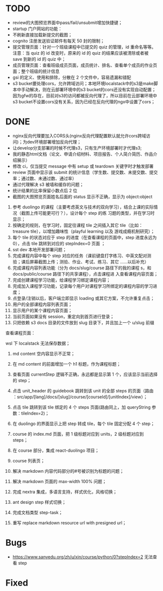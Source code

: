 # TODO

- review的大图预览界面中pass/fail/unsubmit增加快捷键；
- startup 门户网站的功能：
- 不刷新直接加载新提交的截图；
- cognito 注册发送验证邮件有每天 50 封的限制；
- 提交管理页面：针对一个班级课程中已提交的 quiz 的管理，id 重命名等等。注意：当 quiz 的 id 改变时，原来的 id 的 quiz
    的结果应该被清除或者被 save 到新的 id 的 quiz 中；
- 成员管理页面：查看班级成员页面，成员统计、排名、查看单个成员的作业页面；整个班级的统计信息
- gsi 的定义、使用和排除，分散在 2 个文件中，容易遗漏和错配
- s3 bucket要处理cors，允许跨域访问；本地环境localstack中的s3是make脚本中手动解决，则在云部署环境中的s3 bucket的cors还没有实现自动配置；因为gfw的存在，目前对s3的访问都被反向代理了，所以目前在云部署环境中s3 bucket不设置cors没有关系，因为已经在反向代理的ngx中设置了cors；

# DONE

- nginx反向代理要加入CORS头(nginx反向代理配置默认就允许cors跨域访问)；为dev环境部署增加反向代理；
- 让develop分支部署的时候不代理s3，只有生产环境部署时才代理s3;
- 我的静态html文档（论文、申请介绍材料、项目报告、个人简介简历、作品介绍展示）
- 修改 ci，仅当提交 message 中有 setup 或 teardown 关键字时才触发部署
- review 页面中显示该 submit 的统计信息（学生数、提交数、未提交数、提交率；通过数、未通过数、通过率）
- 通过代理解决 s3 被墙和缓存的问题；
- 统计结果的比率保留小数点后 2 位
- 截图的大图预览页面姓名后面的 status 显示不正确，显示为 object:object

1. 参考 duolingo 的课程（主要考虑英文与技术的双向学习），结合上课的实际情况（截图上传可能更可行？），设计每个 step 的练
   习题的类型，并在学习时显示；
2. 按确定的规则，在学习时，固定往课程 tile 之间插入其它 tile（比如：treasure tile），以增加趣味性（playful learning 以及
   游戏成瘾机制研究）；
3. 每个 tile 的状态对应于 step 的进度（在查看课程的页面中，step 进度永远为 0），点击 tile 跳转到对应的 stepIndex=0 页面
   ；
4. sst dev 本地开发部署问题；
5. 完成课程内容中每个 step 对应的任务（课前键盘打字练习、中英文配对测验；课后屏幕截图上传；测验、作业、考试、练习、其它
   ……以后补充）
6. 完成课程内容列表功能（分为 docs/slug/course 路径下的我的课程 s，和 docs/public/course 路径下的共享课程），点击课程进
   入查看课程内容页面；
7. 完成创建课程学习功能，给课程学习绑定课程内容；
8. 完成加入课程学习功能，记录每个用户对课程学习所绑定的课程内容的学习进度；
9. 点登录/注销以后，客户端立即显示 loading 或其它方案，不允许重复点击；
10. 用户的全部课程内容列表页面；
11. 显示用户的某个课程内容页面；
12. 当前页面如果没有 session，重定向到首页进行登录；
13. 只把依赖 s3 docs 目录的文件放到 slug 目录下，并且加上一个 u/slug 前缀

查看课程页面：

wsl 下 localstack 无法保存数据；

1. md content 空内容显示不正常；
1. 在 md content 的前面增加一个 h1 标题，作为课程标题；
1. 查看页面 currentStep 逻辑不正确，永远都是显示第 1 个，应该显示当前选择的 step；
1. 点击 unit_header 的 guidebook 跳转到该 unit 的全部 steps 的页面（路由
   ：src/app/[lang]/docs/[slug]/course/[courseId]/[unitIndex]/view）；
1. 点击 tile 跳转到该 tile 绑定的 4 个 steps 页面(路由同上，加 queryString 参数：tileIndex=2)；
1. 在 duolingo 的界面显示上把 step 转成 tile，每个 tile 固定分配 4 个 step；
1. course 的 index.md 页面，把 1 级标题对应到 units，2 级标题对应到 steps；

1. 在 course 部分，集成 react-duolingo 项目；
1. course 列表页；
1. 解决 markdown 内容代码部分的#号被识别为标题的问题；
1. 解决 markdown 页面的 max-width 100% 问题；
1. 完成 nextra 集成，多语言支持，样式优化，风格切换；
1. ant design step 样式切换；
1. 完成文档类型 step-task；
1. 重写 replace markdown resource url with presigned url；

# Bugs

- <https://www.sanyedu.org/zh/u/xin/course/python/0?stepIndex=2> 无法查看 step

# Fixed
